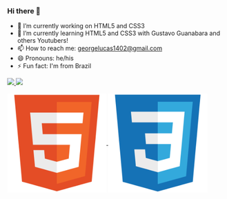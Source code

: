 ### Hi there 👋
- 🔭 I’m currently working on HTML5 and CSS3
- 🌱 I’m currently learning HTML5 and CSS3 with Gustavo Guanabara and others Youtubers!
- 📫 How to reach me: georgelucas1402@gmail.com
- 😄 Pronouns: he/his
- ⚡ Fun fact: I'm from Brazil

<div>
  <a href="https://github.com/George-Lucas-Lazarim">
  <img height="180em" src="https://github-readme-stats.vercel.app/api/top-langs/?username=George-Lucas-Lazarim&layout=compact&langs_count=16&theme=dark"/>
  <img height="195em" src="https://github-readme-stats.vercel.app/api?username=George-Lucas-Lazarim&show_icons=true&theme=dark&include_all_commits=true&count_private=true"/>
</div>
<div style="display: inline_block"><br>
  <img align="center" alt="Rafa-HTML" height="230" width="230" src="https://raw.githubusercontent.com/devicons/devicon/master/icons/html5/html5-original.svg">
  <img align="center" alt="Rafa-CSS" height="230" width="230" src="https://raw.githubusercontent.com/devicons/devicon/master/icons/css3/css3-original.svg">
</div>
